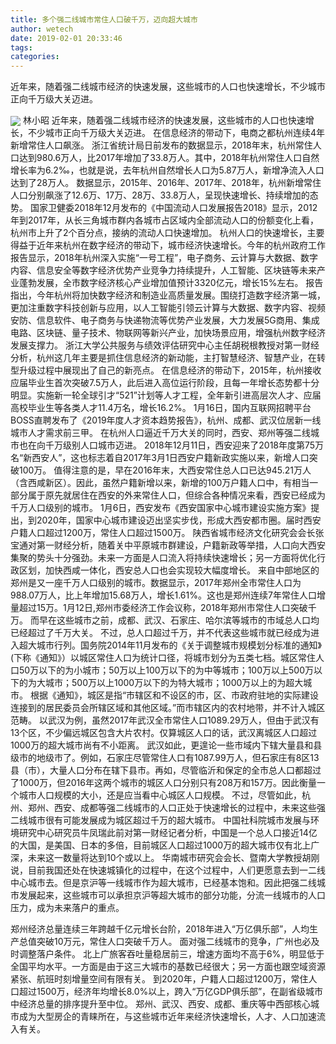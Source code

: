```yaml
---
title: 多个强二线城市常住人口破千万，迈向超大城市
author: wetech
date: 2019-02-01 20:33:46
tags: 
categories: 
---
```

近年来，随着强二线城市经济的快速发展，这些城市的人口也快速增长，不少城市正向千万级大关迈进。
<!-- more -->
<img align="center" border="0" src="https://imgcdn.yicai.com/uppics/images/2019/02/610c1748a2caea8ba1229e6f0e0b0008.jpg" />
林小昭
近年来，随着强二线城市经济的快速发展，这些城市的人口也快速增长，不少城市正向千万级大关迈进。
在信息经济的带动下，电商之都杭州连续4年新增常住人口飙涨。
浙江省统计局日前发布的数据显示，2018年末，杭州常住人口达到980.6万人，比2017年增加了33.8万人。其中，2018年杭州常住人口自然增长率为6.2‰，也就是说，去年杭州自然增长人口为5.87万人，新增净流入人口达到了28万人。
数据显示，2015年、2016年、2017年、2018年，杭州新增常住人口分别飙涨了12.6万、17万、28万、33.8万人，呈现快速增长、持续增加的态势。
国家卫健委2018年12月发布的《中国流动人口发展报告2018》显示，2012年到2017年，从长三角城市群内各城市占区域内全部流动人口的份额变化上看，杭州市上升了2个百分点，接纳的流动人口快速增加。
杭州人口的快速增长，主要得益于近年来杭州在数字经济的带动下，城市经济快速增长。今年的杭州政府工作报告显示，2018年杭州深入实施“一号工程”，电子商务、云计算与大数据、数字内容、信息安全等数字经济优势产业竞争力持续提升，人工智能、区块链等未来产业蓬勃发展，全市数字经济核心产业增加值预计3320亿元，增长15%左右。
报告指出，今年杭州将加快数字经济和制造业高质量发展。围绕打造数字经济第一城，更加注重数字科技创新与应用，以人工智能引领云计算与大数据、数字内容、视频安防、信息软件、电子商务与快递物流等优势产业发展，大力发展5G商用、集成电路、区块链、量子技术、物联网等新兴产业，加快场景应用，增强杭州数字经济发展支撑力。
浙江大学公共服务与绩效评估研究中心主任胡税根教授对第一财经分析，杭州这几年主要是抓住信息经济的新动能，主打智慧经济、智慧产业，在转型升级过程中展现出了自己的新亮点。
在信息经济的带动下，2015年，杭州接收应届毕业生首次突破7.5万人，此后进入高位运行阶段，且每一年增长态势都十分明显。实施新一轮全球引才“521”计划等人才工程，全年新引进高层次人才、应届高校毕业生等各类人才11.4万名，增长16.2%。
1月16日，国内互联网招聘平台BOSS直聘发布了《2019年度人才资本趋势报告》，杭州、成都、武汉位居新一线城市人才需求前三甲。
在杭州人口逼近千万大关的同时，西安、郑州等强二线城市也在向千万级别人口城市迈进。
2018年12月11日，西安迎来了2018年度第75万名“新西安人”，这也标志着自2017年3月1日西安户籍新政实施以来，新增人口突破100万。
值得注意的是，早在2016年末，大西安常住总人口已达945.21万人（含西咸新区）。因此，虽然户籍新增以来，新增的100万户籍人口中，有相当一部分属于原先就居住在西安的外来常住人口，但综合各种情况来看，西安已经成为千万人口级别的城市。
1月6日，西安发布《西安国家中心城市建设实施方案》提出，到2020年，国家中心城市建设迈出坚实步伐，形成大西安都市圈。届时西安户籍人口超过1200万，常住人口超过1500万。
陕西省城市经济文化研究会会长张宝通对第一财经分析，随着关中平原城市群建设，户籍新政等举措，人口向大西安集聚的势头十分强劲。未来一方面是人口流入将持续快速增长；另一方面将优化行政区划，加快西咸一体化，西安总人口也会实现较大幅度增长。
来自中部地区的郑州是又一座千万人口级别的城市。数据显示，2017年郑州全市常住人口为988.07万人，比上年增加15.68万人，增长1.61%。这也是郑州连续7年常住人口增量超过15万。1月12日,郑州市委经济工作会议称，2018年郑州市常住人口突破千万。
而早在这些城市之前，成都、武汉、石家庄、哈尔滨等城市的市域总人口均已经超过了千万大关。
不过，总人口超过千万，并不代表这些城市就已经成为进入超大城市行列。国务院2014年11月发布的《关于调整城市规模划分标准的通知》(下称《通知》）以城区常住人口为统计口径，将城市划分为五类七档。城区常住人口50万以下的为小城市；50万以上100万以下的为中等城市；100万以上500万以下的为大城市；500万以上1000万以下的为特大城市；1000万以上的为超大城市。
根据《通知》，城区是指“市辖区和不设区的市，区、市政府驻地的实际建设连接到的居民委员会所辖区域和其他区域。”而市辖区内的农村地带，并不计入城区范畴。
以武汉为例，虽然2017年武汉全市常住人口1089.29万人，但由于武汉有13个区，不少偏远城区包含大片农村。仅算城区人口的话，武汉离城区人口超过1000万的超大城市尚有不小距离。
武汉如此，更遑论一些市域内下辖大量县和县级市的地级市了。例如，石家庄尽管常住人口有1087.99万人，但石家庄有8区13县（市），大量人口分布在辖下县市。再如，尽管临沂和保定的全市总人口都超过了1000万，但2016年这两个城市的城区人口分别只有208万和157万。因此衡量一个城市人口规模的大小，还是应当看中心城区人口规模。
不过，尽管如此，杭州、郑州、西安、成都等强二线城市的人口正处于快速增长的过程中，未来这些强二线城市很有可能发展成为城区超过千万的超大城市。
中国社科院城市发展与环境研究中心研究员牛凤瑞此前对第一财经记者分析，中国是一个总人口接近14亿的大国，是美国、日本的多倍，目前城区人口超过1000万的超大城市仅有北上广深，未来这一数量将达到10个或以上。
华南城市研究会会长、暨南大学教授胡刚说，目前我国还处在快速城镇化的过程中，在这个过程中，人们更愿意去到一二线中心城市去。但是京沪等一线城市作为超大城市，已经基本饱和。因此把强二线城市发展起来，这些城市可以承担京沪等超大城市的部分功能，分流一线城市的人口压力，成为未来落户的重点。
 
 
郑州经济总量连续三年跨越千亿元增长台阶，2018年进入“万亿俱乐部”，人均生产总值突破10万元，常住人口突破千万人。
面对强二线城市的竞争，广州也必及时调整落户条件。
北上广旅客吞吐量稳居前三，增速方面均不高于6%，明显低于全国平均水平。一方面是由于这三大城市的基数已经很大；另一方面也跟空域资源紧张、航班时刻增量空间有限有关。
到2020年，户籍人口超过1200万，常住人口超过1500万，经济年均增长8.0%以上，跨入“万亿GDP俱乐部”，在副省级城市中经济总量的排序提升至中位。
郑州、武汉、西安、成都、重庆等中西部核心城市成为大型房企的青睐所在，与这些城市近年来经济快速增长，人才、人口加速流入有关。
